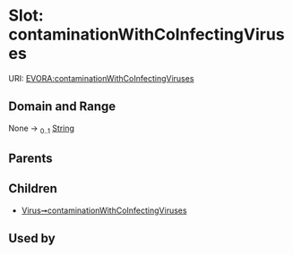 
# Slot: contaminationWithCoInfectingViruses



URI: [EVORA:contaminationWithCoInfectingViruses](https://evora-project.eu/contaminationWithCoInfectingViruses)


## Domain and Range

None &#8594;  <sub>0..1</sub> [String](types/String.md)

## Parents


## Children

 *  [Virus➞contaminationWithCoInfectingViruses](Virus_contaminationWithCoInfectingViruses.md)

## Used by

